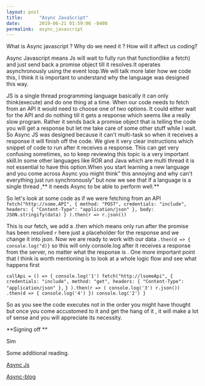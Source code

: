 ```yaml
---
layout: post
title:      "Async JavaScript"
date:       2019-06-21 01:59:06 -0400
permalink:  async_javascript
---
```



What is Async javascript ? Why  do we need it ? How will it affect us coding?


Async Javascript means Js will wait to  fully run that function(like a fetch) and just send back a promise object till   it resolves.It operates asynchronously using the event loop.We will talk more later how we code this, I think it is important to understand why the language was designed this way. 


JS is a single thread programming language basically it can only think(execute) and do one thing at a time. When our code needs to fetch from an API  it would need to choose one of two options. It could either  wait for the API and do nothing till it gets a response which seems like a really slow program. Rather it    sends back  a promise object that is telling the code you will get a response but  let me take care of some other stuff while I wait. So Async JS was designed because it can't multi-task so  when it receives a response it will finish off the code. We give it very clear instructions which snippet of code to run after it receives a response. This can get very confusing sometimes, so to keep  reviewing this topic is a very  important skill.In some other languages like ROR and Java which are multi thread it is not essential to have this option.When you start learning a new language and you come across Async you might think” this annoying and why  can't everything just  run synchronously” but now we see that if a language is a single thread ,** it needs Async to be able to perform well.**

So let's look at some code as if we were fetching from an API
``fetch("http://some.API", {
     method: "POST",
     credentials: "include",
     headers: {
       "Content-Type": "application/json"
     },
     body: JSON.stringify(data)
   }
   ).then(r => r.json())``
	 

 This is our fetch, we add a .then which means only run after the promise has been resolved  `r` here just a placeholder for  the response and we change it into json. Now we are ready to work with our data  `.then(d => { console.log("d)}` so this will only console.log after it receives a response  from the server, no matter what the response is . One more important point that I think is worth mentioning is to look at a whole logic flow  and see what happens first 


``callApi = () => {
    console.log('1')
     fetch("http://lsomeApi", {
      credentials: "include",
      method: "get",
      headers: {
        "Content-Type": "application/json"
      },``
``}
    ).then(r => (
      console.log('3')
       r.json())
      .then(d => {
        console.log('4')
       })
      console.log('2')
}``

So as you  see the code executes not in the order you  might have thought but once you come accustomed  to it and get the hang of it , it will make a lot of sense and you will appreciate its necessity.


**Signing off **

Sim

Some additional reading.

[Async Js](https://www.sohamkamani.com/blog/2016/03/14/wrapping-your-head-around-async-programming/)


[Async-blog](https://codeburst.io/how-node-js-single-thread-mechanism-work-understanding-event-loop-in-nodejs-230f7440b0ea)

  

